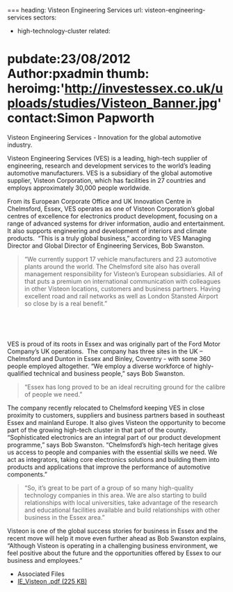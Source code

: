 ===
heading: Visteon Engineering Services
url: visteon-engineering-services
sectors:
  - high-technology-cluster
related:

pubdate:23/08/2012
Author:pxadmin
thumb:
heroimg:'http://investessex.co.uk/uploads/studies/Visteon_Banner.jpg'
contact:Simon Papworth
===
 <p>Visteon Engineering Services - Innovation for the global automotive industry.</p><p>Visteon Engineering Services (VES) is a leading, high-tech supplier of engineering, research and development services to the world’s leading automotive manufacturers. VES is a subsidiary of the global automotive supplier, Visteon Corporation, which has facilities in 27 countries and employs approximately 30,000 people worldwide.</p><p>From its European Corporate Office and UK Innovation Centre in Chelmsford, Essex, VES operates as one of Visteon Corporation’s global centres of excellence for electronics product development, focusing on a range of advanced systems for driver information, audio and entertainment. It also supports engineering and development of interiors and climate products.  “This is a truly global business,” according to VES Managing Director and Global Director of Engineering Services, Bob Swanston.</p><blockquote><p>“We currently support 17 vehicle manufacturers and 23 automotive plants around the world. The Chelmsford site also has overall management responsibility for Visteon’s European subsidiaries. All of that puts a premium on international communication with colleagues in other Visteon locations, customers and business partners. Having excellent road and rail networks as well as London Stansted Airport so close by is a real benefit.”</p></blockquote><p> </p><p> </p><p>VES is proud of its roots in Essex and was originally part of the Ford Motor Company’s UK operations.  The company has three sites in the UK – Chelmsford and Dunton in Essex and Binley, Coventry - with some 360 people employed altogether. “We employ a diverse workforce of highly-qualified technical and business people,” says Bob Swanston.</p><blockquote><p>“Essex has long proved to be an ideal recruiting ground for the calibre of people we need.”</p></blockquote><p>The company recently relocated to Chelmsford keeping VES in close proximity to customers, suppliers and business partners based in southeast Essex and mainland Europe. It also gives Visteon the opportunity to become part of the growing high-tech cluster in that part of the county.  “Sophisticated electronics are an integral part of our product development programme,” says Bob Swanston. “Chelmsford’s high-tech heritage gives us access to people and companies with the essential skills we need. We act as integrators, taking core electronics solutions and building them into products and applications that improve the performance of automotive components.”</p><blockquote><p>“So, it’s great to be part of a group of so many high-quality technology companies in this area. We are also starting to build relationships with local universities, take advantage of the research and educational facilities available and build relationships with other business in the Essex area.”</p></blockquote><p>Visteon is one of the global success stories for business in Essex and the recent move will help it move even further ahead as Bob Swanston explains, “Although Visteon is operating in a challenging business environment, we feel positive about the future and the opportunities offered by Essex to our business and employees.”</p> <ul class='downloadable-files'><li class='header'>Associated Files</li><li><a alt='' class='btn' href='http://investessex.co.uk/uploads/studies/IE_Visteon.pdf' target='_blank'>IE_Visteon .pdf <span>(225 KB)</span></a></li></ul>